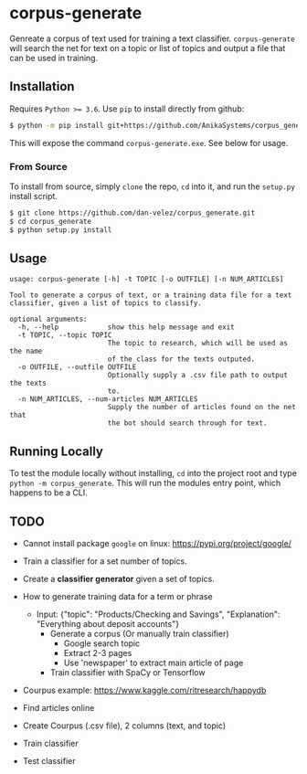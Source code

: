 # corpus-generate #
Genreate a corpus of text used for training a text classifier. `corpus-generate`
will search the net for text on a topic or list of topics and output a file that
can be used in training.


## Installation ##
Requires `Python >= 3.6`. Use `pip` to install directly from github:
```bash
$ python -m pip install git+https://github.com/AnikaSystems/corpus_generate.git 
```
This will expose the command `corpus-generate.exe`. See below for usage.


### From Source ###
To install from source, simply `clone` the repo, `cd` into it, and run the 
`setup.py` install script.
```bash
$ git clone https://github.com/dan-velez/corpus_generate.git
$ cd corpus_generate
$ python setup.py install
```


## Usage ##
```
usage: corpus-generate [-h] -t TOPIC [-o OUTFILE] [-n NUM_ARTICLES]

Tool to generate a corpus of text, or a training data file for a text
classifier, given a list of topics to classify.

optional arguments:
  -h, --help            show this help message and exit
  -t TOPIC, --topic TOPIC
                        The topic to research, which will be used as the name 
                        of the class for the texts outputed.
  -o OUTFILE, --outfile OUTFILE
                        Optionally supply a .csv file path to output the texts
                        to.
  -n NUM_ARTICLES, --num-articles NUM_ARTICLES
                        Supply the number of articles found on the net that   
                        the bot should search through for text.
```

## Running Locally ##
To test the module locally without installing, `cd` into the project root and
type `python -m corpus_generate`. This will run the modules entry point, which 
happens to be a CLI.


## TODO ##
* Cannot install package `google` on linux: https://pypi.org/project/google/

* Train a classifier for a set number of topics.

* Create a **classifier generator** given a set of topics.

* How to generate training data for a term or phrase
    * Input:  {"topic": "Products/Checking and Savings", "Explanation": "Everything about deposit accounts"}
        * Generate a corpus (Or manually train classifier)
            * Google search topic
            * Extract 2-3 pages
            * Use 'newspaper' to extract main article of page  
        * Train classifier with SpaCy or Tensorflow

* Courpus example: https://www.kaggle.com/ritresearch/happydb

* Find articles online
* Create Courpus (.csv file), 2 columns (text, and topic)
* Train classifier
* Test classifier